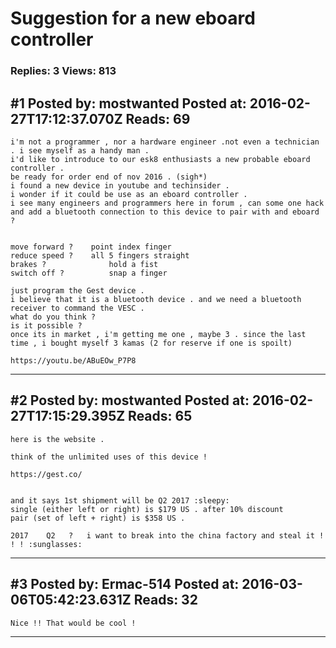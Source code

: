 # Suggestion for a new eboard controller

### Replies: 3 Views: 813

## \#1 Posted by: mostwanted Posted at: 2016-02-27T17:12:37.070Z Reads: 69

```
i'm not a programmer , nor a hardware engineer .not even a technician . i see myself as a handy man .
i'd like to introduce to our esk8 enthusiasts a new probable eboard controller .
be ready for order end of nov 2016 . (sigh*)
i found a new device in youtube and techinsider .
i wonder if it could be use as an eboard controller .
i see many engineers and programmers here in forum , can some one hack and add a bluetooth connection to this device to pair with and eboard ?


move forward ?    point index finger
reduce speed ?    all 5 fingers straight 
brakes ?              hold a fist
switch off ?          snap a finger

just program the Gest device .
i believe that it is a bluetooth device . and we need a bluetooth receiver to command the VESC .
what do you think ?
is it possible ?
once its in market , i'm getting me one , maybe 3 . since the last time , i bought myself 3 kamas (2 for reserve if one is spoilt)

https://youtu.be/ABuEOw_P7P8
```

---
## \#2 Posted by: mostwanted Posted at: 2016-02-27T17:15:29.395Z Reads: 65

```
here is the website .

think of the unlimited uses of this device !

https://gest.co/


and it says 1st shipment will be Q2 2017 :sleepy:
single (either left or right) is $179 US . after 10% discount
pair (set of left + right) is $358 US .

2017    Q2   ?   i want to break into the china factory and steal it ! ! ! :sunglasses:
```

---
## \#3 Posted by: Ermac-514 Posted at: 2016-03-06T05:42:23.631Z Reads: 32

```
Nice !! That would be cool !
```

---
